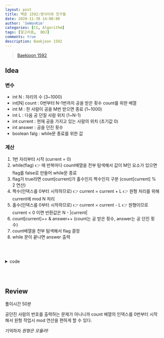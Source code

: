 ```yaml
---
layout: post
title: 백준 1592:영식이와 친구들
date: 2020-11-30 14:08:00
author: 'SeWonKim'
categories: [CS, Algorithm]
tags: [알고리즘,  BOJ]
comments: true
description: Baekjoon 1592
---
```


> [Baekjoon 1592](https://www.acmicpc.net/problem/1592)

## Idea

### 변수

- int N : 자리의 수 (3~1000)
- int[N] count : 0번부터 N-1번까지 공을 받은 횟수 count를 위한 배열
- int M : 한 사람이 공을 M번 받으면 종료 (1~1000)
- int L : 다음 공 던질 사람 위치 (1~N-1)
- int current : 현재 공을 가지고 있는 사람의 위치 (초기값 0)
- int answer : 공을 던진 횟수
- boolean falg : while문 종료를 위한 값

### 계산

1. 1번 자리부터 시작 (current = 0)
2. while(flag) 👉 매 반복마다 count배열을 전부 탐색해서 값이 M인 요소가 있으면 flag를 false로 만들어 while문 종료
3. flag가 true라면 count[current]가 홀수인지 짝수인지 구분 (count[current] % 2 연산)
4. 짝수(인덱스를 0부터 시작하므로) 👉 current = current + L 👉 원형 처리를 위해 current에 mod N 처리
5. 홀수(인덱스를 0부터 시작하므로) 👉 current = current - L 👉 원형이므로 current < 0 이면 반환값은 N - |current|
6. count[current]++ & answer++  (count는 공 받은 횟수, answer는 공 던진 횟수)
7. count배열을 전부 탐색해서 flag 결정 
8. while 문이 끝나면 answer 출력


&nbsp;  
&nbsp;

<details>
    <summary>code</summary>
    <div markdown="1">

    ```java
    import java.util.Scanner;

    public class Main {

        public static void main(String[] args) {
            Scanner sc = new Scanner(System.in);
            int N = sc.nextInt();
            int[] count = new int[N];
            int M = sc.nextInt();
            int L = sc.nextInt();
            
            int current = 0;
            count[0] = 1;
            int answer = 0;
            boolean flag = true;
            
            while(flag) {
                
                if(count[current]%2 == 0 ) {
                    current += L;
                    current %= N;
                }
                else {
                    current -= L;
                    if(current < 0)	current = N - Math.abs(current);
                }
                
                count[current]++;
                answer++;
                
                flag = check(count, M);
            }
            
            System.out.println(answer);
            sc.close();
        }

        private static boolean check(int[] count, int m) {
            for (int i = 0; i < count.length; i++) {
                if(count[i] == m)	return false;
            }
            return true;
        }

    }
    ```

</div>
</details>

&nbsp;  
&nbsp;

## Review

풀이시간 50분

공던진 사람의 번호를 출력하는 문제가 아니니까 count 배열의 인덱스를 0번부터 시작해서 원형 작업시 mod 연산을 편하게 할 수 있다.     

기억하자 *원형은 모듈러!*

&nbsp;  
&nbsp;
